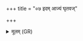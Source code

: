 +++
title = "०७ इदम् आज्यं घृतवज्"

+++
<details><summary>मूलम् (GR)</summary>

इदम् आज्यं घृतवज् जुषाणाः  
कामज्येष्ठा इह मादयन्ताम् ।  
कृण्वन्तु मह्यम् असपत्नम् एव ॥
</details>